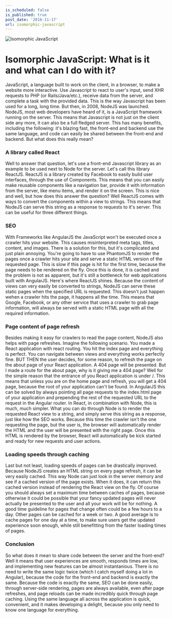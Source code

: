 ```yaml
---
is_scheduled: false
is_published: true
post_date: '2016-11-17'
url: isomorphic-javascript
---
```


![Isomorphic JavaScript](/images/articles/its-better-together.jpg)

# Isomorphic JavaScript: What is it and what can I do with it?

JavaScript, a language built to work on the client, in a browser, to make a website more interactive. Use Javascript to react to user's input, send XHR requests to PHP (or Rails/Java/etc.), receive data from the server, and complete a task with the provided data. This is the way Javascript has been used for a long, long time. But then, in 2008, NodeJS was launched. NodeJS, most web developers have heard of it, is a JavaScript framework running on the server. This means that Javascript is not just on the client side any more, it can also be a full fledged server. This has many benefits, including the following: it's blazing fast, the front-end and backend use the same language, and code can easily be shared between the front-end and backend. But what does this really mean?

### A library called React
Well to answer that question, let's use a front-end Javascript library as an example to be used next to Node for the server. Let's call this library ReactJS. ReactJS is a library created by Facebook to easily build user interfaces, through the use of Components. This means that you can easily make reusable components like a navigation bar, provide it with information from the server, like menu items, and render it on the screen. This is nice and well, but how does this answer the question? Well ReactJS comes with ways to convert the components within a view to strings. This means that NodeJS can serve this string as a response to requests to it's server. This can be useful for three different things.

### SEO
With Frameworks like AngularJS the JavaScript won't be executed once a crawler hits your website. This causes misinterpreted meta tags, titles, content, and images. There is a solution for this, but it's complicated and just plain annoying. You're going to have to use PhantomJS to render the pages once a crawler hits your site and serve a static HTML version of the requested page. This is slow if this page is hit for the first time, because the page needs to be rendered on the fly. Once this is done, it is cached and the problem is not as apparent, but it's still a bottleneck for web applications built with AngularJS. Here's where ReactJS shines. Because the content of views can very easily be converted to strings, NodeJS can serve these static pages when the specified URL is requested. This doesn't just happen wehen a crawler hits the page, it happens all the time. This means that Google, Facebook, or any other service that uses a crawler to grab page information, will always be served with a static HTML page with all the required information.

### Page content of page refresh
Besides making it easy for crawlers to read the page content, NodeJS also helps with page refreshes. Imagine the following scenario. You made a React application with react routing. You hit the index page and everything is perfect. You can navigate between views and everything works perfectly fine. BUT THEN the user decides, for some reason, to refresh the page on the about page of your React application. A 404 page will be presented. But I made a route for the about page, why is it giving me a 404 page? Well for the simple reason that the entrance of you React application is under /. This means that unless you are on the home page and refresh, you will get a 404 page, because the root of your application can't be found. In AngularJS this can be solved by always pointing all page requests to the index.html page of your application and prepending the rest of the requested URL to the request in the Angular router. In React, in combination with Node, this is much, much simpler. What you can do through Node is to render the requested React view to a string, and simply serve this string as a response, just like how the SEO works. Because this time the crawler isn't the one requesting the page, but the user is, the browser will automatically render the HTML and the user will be presented with the right page. Once this HTML is rendered by the browser, React will automatically be kick started and ready for new requests and user actions.

### Loading speeds through caching
Last but not least, loading speeds of pages can be drastically improved. Because NodeJS creates an HTML string on every page refresh, it can be very easily cached. This way Node can just look in the server memory and see if a cached version of the page exists. When it does, it can return this cached version instead of rendering the React view on the fly. Of course you should always set a maximum time between caches of pages, because otherwise it could be possible that your fancy updated pages will never actually be presented to the user and all your work will be for nothing. A good time guideline for pages that change often could be a few hours to a day. Other pages can be cached for a week or two. A good average is to cache pages for one day at a time, to make sure users get the updated experience soon enough, while still benefitting from the faster loading times of pages.

### Conclusion
So what does it mean to share code between the server and the front-end? Well it means that user experiences are smooth, responds times are low, and implementing new features can be almost instantanious. There is no need to write the same logic twice (which I catch myself doing a lot in Angular), because the code for the front-end and backend is exactly the same. Because the code is exactly the same, SEO can be done easily, through server-side rendering, pages are always available, even after page refreshes, and page reloads can be made incredibly quick through page caching. Using the same language all across the application is quick, convenient, and it makes developing a delight, because you only need to know one language for everything.